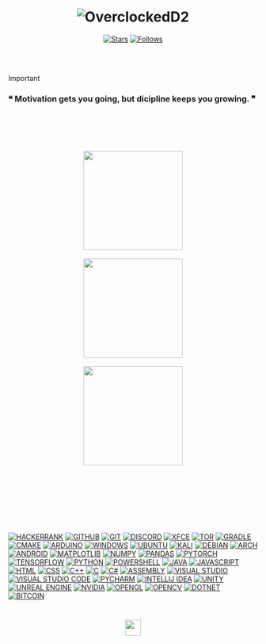 <h1 align=center><img src="https://readme-typing-svg.demolab.com?font=Antos&size=50&pause=5000&color=0045F7&center=true&Center=true&repeat=true&width=512&height=128&lines=OverclockedD2" alt="OverclockedD2" /></h1>

<p align="center">
  <a href="https://github.com/OverclockedD2?tab=repositories&sort=stargazers">
    <img alt="Stars" title="Stars" src="https://custom-icon-badges.demolab.com/github/stars/OverclockedD2?color=55960c&style=for-the-badge&labelColor=488207&logo=star"/></a>
  <a href="https://github.com/OverclockedD2?tab=followers">
    <img alt="Follows" title="Follows" src="https://custom-icon-badges.demolab.com/github/followers/OverclockedD2?color=236ad3&labelColor=1155ba&style=for-the-badge&logo=person-add&label=Follow&logoColor=white"/></a>
</p>

<br/><br/>

> [!important]
> ### ❝ Motivation gets you going, but dicipline keeps you growing. ❞

<br/><br/>

<br />
<p align="center">
  <img height="200" src="https://github-readme-stats.vercel.app/api?username=overclockedd2&theme=yeblu&show_icons=true" />
  <br/><br/>
  <img height="200" src="https://github-readme-stats.vercel.app/api/top-langs/?username=overclockedd2&theme=yeblu" />
  <br/><br/>
  <img height="200" src="https://github-readme-streak-stats.herokuapp.com/?user=overclockedd2&theme=yeblu"/>
</p>

<br/><br/>

<br/><br/>

<h1></h1>
<a href="https://github.com/OverclockedD2"><img alt="HACKERRANK" src="https://img.shields.io/badge/-Hackerrank-2EC866?style=for-the-badge&logo=HackerRank&logoColor=white"></a>
<a href="https://github.com/OverclockedD2"><img alt="GITHUB" src="https://img.shields.io/badge/github-%23121011.svg?style=for-the-badge&logo=github&logoColor=white"></a>
<a href="https://github.com/OverclockedD2"><img alt="GIT" src="https://img.shields.io/badge/git-%23F05033.svg?style=for-the-badge&logo=git&logoColor=white"></a>
<a href="https://github.com/OverclockedD2"><img alt="DISCORD" src="https://img.shields.io/badge/Discord-%235865F2.svg?style=for-the-badge&logo=discord&logoColor=white"></a>
<a href="https://github.com/OverclockedD2"><img alt="XFCE" src="https://img.shields.io/badge/XFCE-%232284F2.svg?style=for-the-badge&logo=xfce&logoColor=white"></a>
<a href="https://github.com/OverclockedD2"><img alt="TOR" src="https://img.shields.io/badge/tor-%237E4798.svg?style=for-the-badge&logo=tor-project&logoColor=white"></a>
<a href="https://github.com/OverclockedD2"><img alt="GRADLE" src="https://img.shields.io/badge/Gradle-02303A.svg?style=for-the-badge&logo=Gradle&logoColor=white"></a>
<a href="https://github.com/OverclockedD2"><img alt="CMAKE" src="https://img.shields.io/badge/CMake-%23008FBA.svg?style=for-the-badge&logo=cmake&logoColor=white"></a>
<a href="https://github.com/OverclockedD2"><img alt="ARDUINO" src="https://img.shields.io/badge/-Arduino-00979D?style=for-the-badge&logo=Arduino&logoColor=white"></a>
<a href="https://github.com/OverclockedD2"><img alt="WINDOWS" src="https://img.shields.io/badge/Windows-0078D6?style=for-the-badge&logo=windows&logoColor=white"></a>
<a href="https://github.com/OverclockedD2"><img alt="UBUNTU" src="https://img.shields.io/badge/Ubuntu-E95420?style=for-the-badge&logo=ubuntu&logoColor=white"></a>
<a href="https://github.com/OverclockedD2"><img alt="KALI" src="https://img.shields.io/badge/Kali-268BEE?style=for-the-badge&logo=kalilinux&logoColor=white"></a>
<a href="https://github.com/OverclockedD2"><img alt="DEBIAN" src="https://img.shields.io/badge/Debian-D70A53?style=for-the-badge&logo=debian&logoColor=white"></a>
<a href="https://github.com/OverclockedD2"><img alt="ARCH" src="https://img.shields.io/badge/Arch%20Linux-1793D1?logo=arch-linux&logoColor=fff&style=for-the-badge"></a>
<a href="https://github.com/OverclockedD2"><img alt="ANDROID" src="https://img.shields.io/badge/Android-3DDC84?style=for-the-badge&logo=android&logoColor=white"></a>
<a href="https://github.com/OverclockedD2"><img alt="MATPLOTLIB" src="https://img.shields.io/badge/Matplotlib-%23ffffff.svg?style=for-the-badge&logo=Matplotlib&logoColor=black"></a>
<a href="https://github.com/OverclockedD2"><img alt="NUMPY" src="https://img.shields.io/badge/numpy-%23013243.svg?style=for-the-badge&logo=numpy&logoColor=white"></a>
<a href="https://github.com/OverclockedD2"><img alt="PANDAS" src="https://img.shields.io/badge/pandas-%23150458.svg?style=for-the-badge&logo=pandas&logoColor=white"></a>
<a href="https://github.com/OverclockedD2"><img alt="PYTORCH" src="https://img.shields.io/badge/PyTorch-%23EE4C2C.svg?style=for-the-badge&logo=PyTorch&logoColor=white"></a>
<a href="https://github.com/OverclockedD2"><img alt="TENSORFLOW" src="https://img.shields.io/badge/TensorFlow-%23FF6F00.svg?style=for-the-badge&logo=TensorFlow&logoColor=white"></a>
<a href="https://github.com/OverclockedD2"><img alt="PYTHON" src="https://img.shields.io/badge/python-3670A0?style=for-the-badge&logo=python&logoColor=ffdd54"></a>
<a href="https://github.com/OverclockedD2"><img alt="POWERSHELL" src="https://img.shields.io/badge/PowerShell-%235391FE.svg?style=for-the-badge&logo=powershell&logoColor=white"></a>
<a href="https://github.com/OverclockedD2"><img alt="JAVA" src="https://img.shields.io/badge/java-%23ED8B00.svg?style=for-the-badge&logo=openjdk&logoColor=white"></a>
<a href="https://github.com/OverclockedD2"><img alt="JAVASCRIPT" src="https://img.shields.io/badge/javascript-%23323330.svg?style=for-the-badge&logo=javascript&logoColor=%23F7DF1E"></a>
<a href="https://github.com/OverclockedD2"><img alt="HTML" src="https://img.shields.io/badge/html5-%23E34F26.svg?style=for-the-badge&logo=html5&logoColor=white"></a>
<a href="https://github.com/OverclockedD2"><img alt="CSS" src="https://img.shields.io/badge/css3-%231572B6.svg?style=for-the-badge&logo=css3&logoColor=white"></a>
<a href="https://github.com/OverclockedD2"><img alt="C++" src="https://img.shields.io/badge/c++-%2300599C.svg?style=for-the-badge&logo=c%2B%2B&logoColor=white"></a>
<a href="https://github.com/OverclockedD2"><img alt="C" src="https://img.shields.io/badge/c-%2300599C.svg?style=for-the-badge&logo=c&logoColor=white"></a>
<a href="https://github.com/OverclockedD2"><img alt="C#" src="https://img.shields.io/badge/c%23-%23239120.svg?style=for-the-badge&logo=csharp&logoColor=white"></a>
<a href="https://github.com/OverclockedD2"><img alt="ASSEMBLY" src="https://img.shields.io/badge/assembly%20script-%23000000.svg?style=for-the-badge&logo=assemblyscript&logoColor=white"></a>
<a href="https://github.com/OverclockedD2"><img alt="VISUAL STUDIO" src="https://img.shields.io/badge/Visual%20Studio-5C2D91.svg?style=for-the-badge&logo=visual-studio&logoColor=white"></a>
<a href="https://github.com/OverclockedD2"><img alt="VISUAL STUDIO CODE" src="https://img.shields.io/badge/Visual%20Studio%20Code-0078d7.svg?style=for-the-badge&logo=visual-studio-code&logoColor=white"></a>
<a href="https://github.com/OverclockedD2"><img alt="PYCHARM" src="https://img.shields.io/badge/pycharm-143?style=for-the-badge&logo=pycharm&logoColor=black&color=black&labelColor=green"></a>
<a href="https://github.com/OverclockedD2"><img alt="INTELLIJ IDEA" src="https://img.shields.io/badge/IntelliJIDEA-000000.svg?style=for-the-badge&logo=intellij-idea&logoColor=white"></a>
<a href="https://github.com/OverclockedD2"><img alt="UNITY" src="https://img.shields.io/badge/unity-%23000000.svg?style=for-the-badge&logo=unity&logoColor=white"></a>
<a href="https://github.com/OverclockedD2"><img alt="UNREAL ENGINE" src="https://img.shields.io/badge/unrealengine-%23313131.svg?style=for-the-badge&logo=unrealengine&logoColor=white"></a>
<a href="https://github.com/OverclockedD2"><img alt="NVIDIA" src="https://img.shields.io/badge/nVIDIA-%2376B900.svg?style=for-the-badge&logo=nVIDIA&logoColor=white"></a>
<a href="https://github.com/OverclockedD2"><img alt="OPENGL" src="https://img.shields.io/badge/OpenGL-%23FFFFFF.svg?style=for-the-badge&logo=opengl"></a>
<a href="https://github.com/OverclockedD2"><img alt="OPENCV" src="https://img.shields.io/badge/opencv-%23white.svg?style=for-the-badge&logo=opencv&logoColor=white"></a>
<a href="https://github.com/OverclockedD2"><img alt="DOTNET" src="https://img.shields.io/badge/.NET-5C2D91?style=for-the-badge&logo=.net&logoColor=white"></a>
<a href="https://github.com/OverclockedD2"><img alt="BITCOIN" src="https://img.shields.io/badge/Bitcoin-000?style=for-the-badge&logo=bitcoin&logoColor=white"></a>
<h1></h1>

<p align="center">
  <a href="https://overclockedd2" alt="Discord" title="Discord"><img width="32px" src="https://static.vecteezy.com/system/resources/previews/018/930/500/original/discord-logo-discord-icon-transparent-free-png.png"/></a>
</p>
